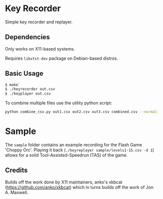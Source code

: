 # Key Recorder

Simple key recorder and replayer.

## Dependencies

Only works on X11-based systems.

Requires `libxtst-dev` package on Debian-based distros.

## Basic Usage

```bash
$ make`
$ ./keyrecorder out.csv
$ ./keyplayer out.csv
```

To combine multiple files use the utility python script:

```bash
python combine_csv.py out1.csv out2.csv out3.csv combined.csv --normalize --gap 3000
```

# Sample
The `sample` folder contains an example recording for the Flash Game 'Choppy Orc'.
Playing it back (`./keyreplayer sample/levels1-15.csv -d 1`) allows for a solid
Tool-Assisted-Speedrun (TAS) of the game.

## Credits

Builds off the work done by X11 maintainers, anko's xkbcat (https://github.com/anko/xkbcat)
which in turns builds off the work of Jon A. Maxwell.
